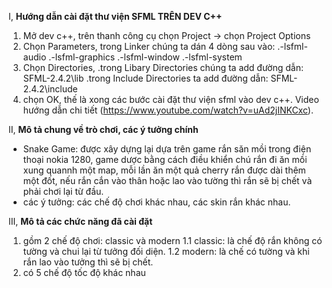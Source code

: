 I, **Hướng dẫn cài đặt thư viện SFML TRÊN DEV C++**
 1. Mở dev c++, trên thanh công cụ chọn Project -> chọn Project Options
 2. Chọn Parameters, trong Linker chúng ta dán 4 dòng sau vào:
   .-lsfml-audio
   .-lsfml-graphics
   .-lsfml-window
   .-lsfml-system 
 3. Chọn Directories, .trong Libary Directories chúng ta add đường dẫn: SFML-2.4.2\lib
                      .trong Include Directories ta add đường dẫn: SFML-2.4.2\include
 4. chọn OK, thế là xong các bước cài đặt thư viện sfml vào dev c++. Video hướng dẫn chi tiết (https://www.youtube.com/watch?v=uAd2jINKCxc).
 
II, **Mô tả chung về trò chơi, các ý tưởng chính**
* Snake Game: được xây dựng lại dựa trên game rắn săn mồi trong điện thoại nokia 1280, game dược bằng cách điều khiển chú rắn đi ăn mồi xung quannh một map, mỗi lần ăn một quả cherry rắn được dài thêm một đốt, nếu rắn cắn vào thân hoặc lao vào tường thì rắn sẽ bị chết và phải chơi lại từ đầu.
* các ý tưởng: các chế độ chơi khác nhau, các skin rắn khác nhau.

III, **Mô tả các chức năng đã cài đặt**
 1. gồm 2 chế độ chơi: classic và modern 
  1.1 classic: là chế độ rắn không có tường và chui lại từ tưởng đối diện.
  1.2 modern:  là chế có tường và khi rắn lao vào tưởng thì sẽ bị chết.
 2. có 5 chế độ tốc độ khác nhau
